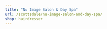 ```yaml
---
title: "Nu Image Salon & Day Spa"
url: /scottsdale/nu-image-salon-and-day-spa/
shop: hairdresser
---
```

